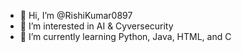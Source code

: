 - 👋 Hi, I’m @RishiKumar0897
- 👀 I’m interested in AI & Cyversecurity
- 🌱 I’m currently learning Python, Java, HTML, and C


<!---
RishiKumar0897/RishiKumar0897 is a ✨ special ✨ repository because its `README.md` (this file) appears on your GitHub profile.
You can click the Preview link to take a look at your changes.
--->
